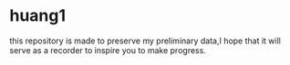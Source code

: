 # huang1
this repository is made to preserve my preliminary data,I hope that it will serve as a recorder to inspire you to make progress.
